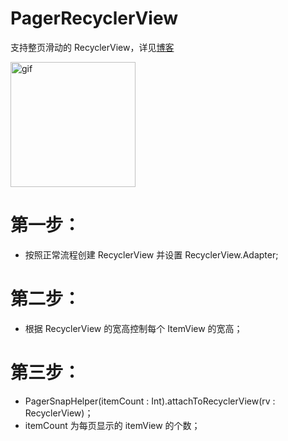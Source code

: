 # PagerRecyclerView
支持整页滑动的 RecyclerView，详见[博客](https://juejin.im/post/5d07a3e6e51d4510803ce3b1)

<img src="https://github.com/sirhu123/PagerRecyclerView/blob/master/app/gif/page-recyclerview.gif" width="200" alt="gif"/>

# 第一步：
- 按照正常流程创建 RecyclerView 并设置 RecyclerView.Adapter;
# 第二步：
- 根据 RecyclerView 的宽高控制每个 ItemView 的宽高；
# 第三步：
- PagerSnapHelper(itemCount : Int).attachToRecyclerView(rv : RecyclerView)；
- itemCount 为每页显示的 itemView 的个数；

